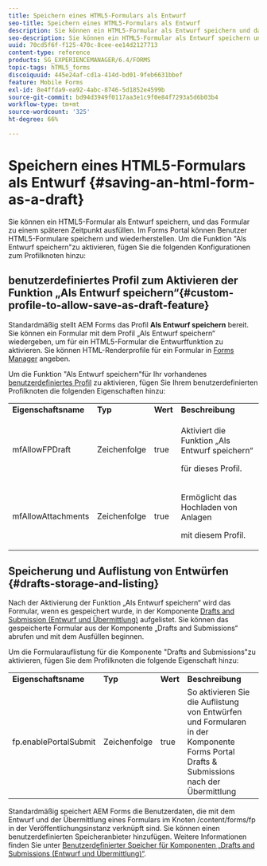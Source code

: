 ```yaml
---
title: Speichern eines HTML5-Formulars als Entwurf
seo-title: Speichern eines HTML5-Formulars als Entwurf
description: Sie können ein HTML5-Formular als Entwurf speichern und das Formular zu einem späteren Zeitpunkt ausfüllen.
seo-description: Sie können ein HTML5-Formular als Entwurf speichern und das Formular zu einem späteren Zeitpunkt ausfüllen.
uuid: 70cd5f6f-f125-470c-8cee-ee14d2127713
content-type: reference
products: SG_EXPERIENCEMANAGER/6.4/FORMS
topic-tags: hTML5_forms
discoiquuid: 445e24af-cd1a-414d-bd01-9feb6631bbef
feature: Mobile Forms
exl-id: 8e4ffda9-ea92-4abc-8746-5d1852e4599b
source-git-commit: bd94d3949f0117aa3e1c9f0e84f7293a5d6b03b4
workflow-type: tm+mt
source-wordcount: '325'
ht-degree: 66%

---
```


# Speichern eines HTML5-Formulars als Entwurf {#saving-an-html-form-as-a-draft}

Sie können ein HTML5-Formular als Entwurf speichern, und das Formular zu einem späteren Zeitpunkt ausfüllen. Im Forms Portal können Benutzer HTML5-Formulare speichern und wiederherstellen. Um die Funktion &quot;Als Entwurf speichern&quot;zu aktivieren, fügen Sie die folgenden Konfigurationen zum Profilknoten hinzu:

## benutzerdefiniertes Profil zum Aktivieren der Funktion „Als Entwurf speichern“{#custom-profile-to-allow-save-as-draft-feature}

Standardmäßig stellt AEM Forms das Profil **Als Entwurf speichern** bereit. Sie können ein Formular mit dem Profil „Als Entwurf speichern“ wiedergeben, um für ein HTML5-Formular die Entwurffunktion zu aktivieren. Sie können HTML-Renderprofile für ein Formular in [Forms Manager](/help/forms/using/introduction-managing-forms.md) angeben.

Um die Funktion &quot;Als Entwurf speichern&quot;für Ihr vorhandenes [benutzerdefiniertes Profil](/help/forms/using/custom-profile.md) zu aktivieren, fügen Sie Ihrem benutzerdefinierten Profilknoten die folgenden Eigenschaften hinzu:

<table> 
 <tbody> 
  <tr> 
   <td><strong>Eigenschaftsname</strong></td> 
   <td><strong>Typ</strong></td> 
   <td><strong>Wert</strong></td> 
   <td><strong>Beschreibung</strong></td> 
  </tr> 
  <tr> 
   <td>mfAllowFPDraft</td> 
   <td>Zeichenfolge</td> 
   <td>true</td> 
   <td><p>Aktiviert die Funktion „Als Entwurf speichern“</p> <p>für dieses Profil.</p> </td> 
  </tr> 
  <tr> 
   <td>mfAllowAttachments</td> 
   <td>Zeichenfolge</td> 
   <td>true</td> 
   <td><p>Ermöglicht das Hochladen von Anlagen</p> <p>mit diesem Profil.</p> </td> 
  </tr> 
 </tbody> 
</table>

## Speicherung und Auflistung von Entwürfen  {#drafts-storage-and-listing}

Nach der Aktivierung der Funktion „Als Entwurf speichern“ wird das Formular, wenn es gespeichert wurde, in der Komponente [Drafts and Submission (Entwurf und Übermittlung)](/help/forms/using/draft-submission-component.md) aufgelistet. Sie können das gespeicherte Formular aus der Komponente „Drafts and Submissions“ abrufen und mit dem Ausfüllen beginnen.

Um die Formularauflistung für die Komponente &quot;Drafts and Submissions&quot;zu aktivieren, fügen Sie dem Profilknoten die folgende Eigenschaft hinzu:

<table> 
 <tbody> 
  <tr> 
   <td><strong>Eigenschaftsname</strong></td> 
   <td><strong>Typ</strong></td> 
   <td><strong>Wert</strong></td> 
   <td><strong>Beschreibung</strong></td> 
  </tr> 
  <tr> 
   <td>fp.enablePortalSubmit</td> 
   <td>Zeichenfolge</td> 
   <td>true</td> 
   <td>So aktivieren Sie die Auflistung von Entwürfen und Formularen in der Komponente <br /> Forms Portal Drafts &amp; Submissions nach der Übermittlung</td> 
  </tr> 
 </tbody> 
</table>

Standardmäßig speichert AEM Forms die Benutzerdaten, die mit dem Entwurf und der Übermittlung eines Formulars im Knoten /content/forms/fp in der Veröffentlichungsinstanz verknüpft sind. Sie können einen benutzerdefinierten Speicheranbieter hinzufügen. Weitere Informationen finden Sie unter [Benutzerdefinierter Speicher für Komponenten „Drafts and Submissions (Entwurf und Übermittlung)“](/help/forms/using/adding-custom-storage-provider-forms.md).
